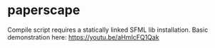 # paperscape
Compile script requires a statically linked SFML lib installation.
Basic demonstration here:
https://youtu.be/aHmIcFQ1Qak
